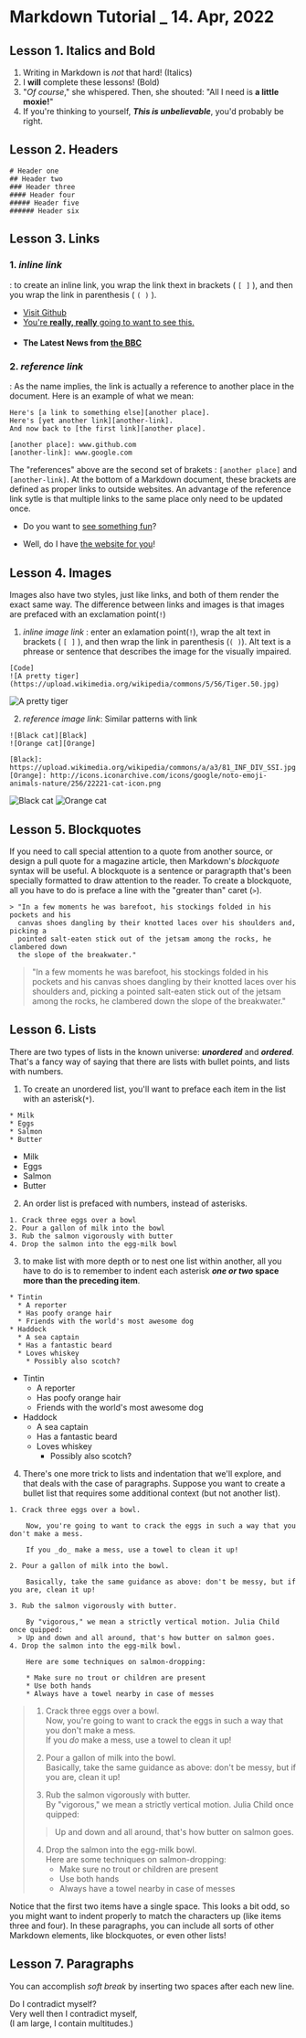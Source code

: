 # Markdown Tutorial _ 14. Apr, 2022

## Lesson 1. Italics and Bold
1. Writing in Markdown is _not_ that hard! (Italics)
2. I **will** complete these lessons! (Bold)
3. "_Of course_," she whispered. Then, she shouted: "All I need is **a little moxie!**"
4. If you're thinking to yourself, **_This is unbelievable_**, you'd probably be right.


## Lesson 2. Headers
```
# Header one
## Header two
### Header three
#### Header four
##### Header five
###### Header six
```

## Lesson 3. Links

### 1. _inline link_ 
: to create an inline link, you wrap the link thext in brackets ( `[ ]` ), and then you wrap the link in parenthesis ( `( )` ). 
- [Visit Github](www.github.com)
- [You're **really, really** going to want to see this.](www.dailykitten.com)
- #### The Latest News from [the BBC](www.bbc.com/news)
### 2. _reference link_ 
: As the name implies, the link is actually a reference to another place in the document. Here is an example of what we mean:

```
Here's [a link to something else][another place].
Here's [yet another link][another-link].
And now back to [the first link][another place].

[another place]: www.github.com
[another-link]: www.google.com
```
The "references" above are the second set of brakets : `[another place]` and `[another-link]`.
At the bottom of a Markdown document, these brackets are defined as proper links to outside websites. An advantage of the reference link sytle is that multiple links to the same place only need to be updated once.

- Do you want to [see something fun][a fun place]?

- Well, do I have [the website for you][another fun place]!

[a fun place]: www.zombo.com
[another fun place]: www.stumbleupon.com


## Lesson 4. Images

Images also have two styles, just like links, and both of them render the exact same way. The difference between links and images is that images are prefaced with an exclamation point(`!`)
1. _inline image link_
: enter an exlamation point(`!`), wrap the alt text in brackets ( `[ ]` ), and then wrap the link in parenthesis (`( )`). Alt text is a phrease or sentence that describes the image for the visually impaired.

```
[Code]
![A pretty tiger](https://upload.wikimedia.org/wikipedia/commons/5/56/Tiger.50.jpg)
```

![A pretty tiger](https://upload.wikimedia.org/wikipedia/commons/5/56/Tiger.50.jpg)

2. _reference image link_: Similar patterns with link

```
![Black cat][Black]
![Orange cat][Orange]

[Black]: https://upload.wikimedia.org/wikipedia/commons/a/a3/81_INF_DIV_SSI.jpg
[Orange]: http://icons.iconarchive.com/icons/google/noto-emoji-animals-nature/256/22221-cat-icon.png

```

![Black cat][Black]
![Orange cat][Orange]

[Black]: https://upload.wikimedia.org/wikipedia/commons/a/a3/81_INF_DIV_SSI.jpg
[Orange]: http://icons.iconarchive.com/icons/google/noto-emoji-animals-nature/256/22221-cat-icon.png

## Lesson 5. Blockquotes
If you need to call special attention to a quote from another source, or design a pull quote for a magazine article, then Markdown's _blockquote_ syntax will be useful. A blockquote is a sentence or paragrapth that's been specially formatted to draw attention to the reader.
To create a blockquote, all you have to do is preface a line with the "greater than" caret (`>`).
```
> "In a few moments he was barefoot, his stockings folded in his pockets and his
  canvas shoes dangling by their knotted laces over his shoulders and, picking a
  pointed salt-eaten stick out of the jetsam among the rocks, he clambered down
  the slope of the breakwater."
```

> "In a few moments he was barefoot, his stockings folded in his pockets and his
  canvas shoes dangling by their knotted laces over his shoulders and, picking a
  pointed salt-eaten stick out of the jetsam among the rocks, he clambered down
  the slope of the breakwater."

## Lesson 6. Lists
There are two types of lists in the known universe: _**unordered**_ and _**ordered**_. That's a fancy way of saying that there are lists with bullet points, and lists with numbers.
1. To create an unordered list, you'll want to preface each item in the list with an asterisk(`*`).
```
* Milk
* Eggs
* Salmon
* Butter
```
* Milk
* Eggs
* Salmon
* Butter

2. An order list is prefaced with numbers, instead of asterisks.
```
1. Crack three eggs over a bowl
2. Pour a gallon of milk into the bowl
3. Rub the salmon vigorously with butter
4. Drop the salmon into the egg-milk bowl
```

3. to make list with more depth or to nest one list within another, all you have to do is to remember to indent each asterisk **_one or two_ space more than the preceding item**.
```
* Tintin
  * A reporter
  * Has poofy orange hair
  * Friends with the world's most awesome dog
* Haddock
  * A sea captain
  * Has a fantastic beard
  * Loves whiskey
    * Possibly also scotch?
```
* Tintin
  * A reporter
  * Has poofy orange hair
  * Friends with the world's most awesome dog
* Haddock
  * A sea captain
  * Has a fantastic beard
  * Loves whiskey
    * Possibly also scotch?

4. There's one more trick to lists and indentation that we'll explore, and that deals with the case of paragraphs. Suppose you want to create a bullet list that requires some additional context (but not another list). 
```
1. Crack three eggs over a bowl.

    Now, you're going to want to crack the eggs in such a way that you don't make a mess.

    If you _do_ make a mess, use a towel to clean it up!

2. Pour a gallon of milk into the bowl.

    Basically, take the same guidance as above: don't be messy, but if you are, clean it up!

3. Rub the salmon vigorously with butter.

    By "vigorous," we mean a strictly vertical motion. Julia Child once quipped:
  > Up and down and all around, that's how butter on salmon goes.
4. Drop the salmon into the egg-milk bowl.

    Here are some techniques on salmon-dropping:

    * Make sure no trout or children are present
    * Use both hands
    * Always have a towel nearby in case of messes
```
>1. Crack three eggs over a bowl.  
>    Now, you're going to want to crack the eggs in such a way that you don't make a mess.  
>    If you _do_ make a mess, use a towel to clean it up!
>
>2. Pour a gallon of milk into the bowl.  
>    Basically, take the same guidance as above: don't be messy, but if you are, clean it up!
>
>3. Rub the salmon vigorously with butter.  
>    By "vigorous," we mean a strictly vertical motion. Julia Child once quipped:
>  > Up and down and all around, that's how butter on salmon goes.
>4. Drop the salmon into the egg-milk bowl.  
>    Here are some techniques on salmon-dropping:  
>    * Make sure no trout or children are present
>    * Use both hands
>    * Always have a towel nearby in case of messes

Notice that the first two items have a single space. This looks a bit odd, so you might want to indent properly to match the characters up (like items three and four). In these paragraphs, you can include all sorts of other Markdown elements, like blockquotes, or even other lists!

## Lesson 7. Paragraphs
You can accomplish _soft break_ by inserting two spaces after each new line.

Do I contradict myself?  
Very well then I contradict myself,  
(I am large, I contain multitudes.)


